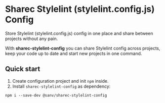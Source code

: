 # Sharec Stylelint (stylelint.config.js) Config

Store Stylelint (stylelint.config.js) config in one place and share between projects without any pain.

With **sharec-stylelint-config** you can share Stylelint config across projects, keep your code up to date and start new projects in one command.

## Quick start

1. Create configuration project and init `npm` inside.
2. Install `sharec-stylelint-config` as dependency:

```shell
npm i --save-dev @sanv/sharec-stylelint-config
```
